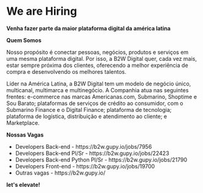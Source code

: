# We are Hiring

**Venha fazer parte da maior plataforma digital da américa latina**

**Quem Somos**
<p> Nosso propósito é conectar pessoas, negócios, produtos e serviços em uma mesma plataforma digital. Por isso, a B2W Digital quer, cada vez mais, estar sempre próxima dos clientes, oferecendo a melhor experiência de compra e desenvolvendo os melhores talentos. </p>

<p> Líder na América Latina, a B2W Digital tem um modelo de negócio único, multicanal, multimarca e multinegócio. A Companhia atua nas seguintes frentes: e-commerce nas marcas Americanas.com, Submarino, Shoptime e Sou Barato; plataformas de serviços de crédito ao consumidor, com o Submarino Finance e o Digital Finance; plataforma de tecnologia; plataforma de logística, distribuição e atendimento ao cliente; e Marketplace. </p>

**Nossas Vagas**
<ul>
  <li> Developers Back-end - https://b2w.gupy.io/jobs/7956 </li>
  <li> Developers Back-end Pl/Sr - https://b2w.gupy.io/jobs/22423 </li>
  <li> Developers Back-end Python Pl/Sr - https://b2w.gupy.io/jobs/21790 </li>
  <li> Developers Front-end - https://b2w.gupy.io/jobs/19700 </li>
  <li> Outras vagas - https://b2w.gupy.io/ </li>
</ul>


**let's elevate!**
